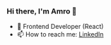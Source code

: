 ### Hi there, I'm Amro 👋 

- 🔭 Frontend Developer (React)
- 📫 How to reach me: [LinkedIn](https://www.linkedin.com/in/amro-saad-4a987694/)


<!--
**amrosaad93/amrosaad93** is a ✨ _special_ ✨ repository because its `README.md` (this file) appears on your GitHub profile.

Here are some ideas to get you started:

- 🔭 I’m currently working on ...
- 🌱 I’m currently learning ...
- 👯 I’m looking to collaborate on ...
- 🤔 I’m looking for help with ...
- 💬 Ask me about ...
- 📫 How to reach me: ...
- 😄 Pronouns: ...
- ⚡ Fun fact: ...
-->
